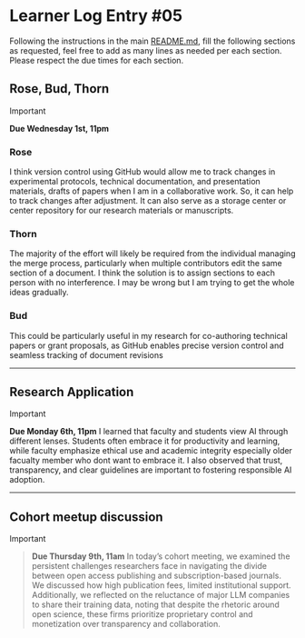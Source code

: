 # Learner Log Entry #05

Following the instructions in the main [README.md](README.md/#entries-instructions), fill the following sections as requested, feel free to add as many lines as needed per each section. Please respect the due times for each section.

## Rose, Bud, Thorn

> [!IMPORTANT]
> **Due Wednesday 1st, 11pm**

### Rose
I think version control using GitHub would allow me to track changes in experimental protocols, technical documentation, and presentation materials, drafts of papers when I am in a collaborative work. So, it can help to track changes after adjustment. It can also serve as a storage center or center repository for our research materials or manuscripts.

### Thorn
The majority of the effort will likely be required from the individual managing the merge process, particularly when multiple contributors edit the same section of a document. I think the solution is to assign sections to each person with no interference. I may be wrong but I am trying to get the whole ideas gradually.

### Bud
This could be particularly useful in my research for co-authoring technical papers or grant proposals, as GitHub enables precise version control and seamless tracking of document revisions

---

## Research Application

> [!IMPORTANT]
> **Due Monday 6th, 11pm**
I learned that faculty and students view AI through different lenses. Students often embrace it for productivity and learning, while faculty emphasize ethical use and academic integrity especially older facualty member who dont want to embrace it. I also observed that trust, transparency, and clear guidelines are important to fostering responsible AI adoption.

---

## Cohort meetup discussion

> [!IMPORTANT]

> **Due Thursday 9th, 11am**
> In today’s cohort meeting, we examined the persistent challenges researchers face in navigating the divide between open access publishing and subscription-based journals. We discussed how high publication fees, limited institutional support. Additionally, we reflected on the reluctance of major LLM companies to share their training data, noting that despite the rhetoric around open science, these firms prioritize proprietary control and monetization over transparency and collaboration.
